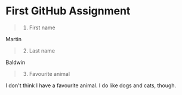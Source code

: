 # First GitHub Assignment

> 1. First name

Martin

> 2. Last name

Baldwin

> 3. Favourite animal

I don't think I have a favourite animal. I do like dogs and cats, though.
